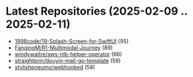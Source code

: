 # Latest Repositories (2025-02-09 .. 2025-02-11)

- [1998code/19-Splash-Screen-for-SwiftUI](https://github.com/1998code/19-Splash-Screen-for-SwiftUI) (95)
- [FanqingM/R1-Multimodal-Journey](https://github.com/FanqingM/R1-Multimodal-Journey) (89)
- [windywaitre/aws-nlb-helper-operator](https://github.com/windywaitre/aws-nlb-helper-operator) (66)
- [straightprin/douyin-mall-go-template](https://github.com/straightprin/douyin-mall-go-template) (59)
- [stylishpneumo/webhooked](https://github.com/stylishpneumo/webhooked) (58)
